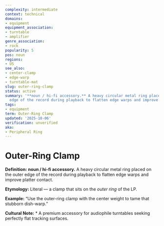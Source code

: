```yaml
---
complexity: intermediate
context: technical
domains:
- equipment
equipment_association:
- turntable
- amplifier
genre_association:
- rock
popularity: 5
pos: noun
regions:
- US
see_also:
- center-clamp
- edge-warp
- turntable-mat
slug: outer-ring-clamp
status: active
summary: '**noun / hi-fi accessory.** A heavy circular metal ring placed on the outer
  edge of the record during playback to flatten edge warps and improve platter contact.'
tags:
- equipment
term: Outer-Ring Clamp
updated: '2025-10-06'
verification: unverified
aka:
- Peripheral Ring
---
```


# Outer-Ring Clamp

**Definition:** **noun / hi-fi accessory.** A heavy circular metal ring placed on the outer edge of the record during playback to flatten edge warps and improve platter contact.

**Etymology:** Literal — a clamp that sits on the *outer ring* of the LP.

**Example:** “Use the outer-ring clamp with the center weight to tame that stubborn dish-warp.”

**Cultural Note:** * A premium accessory for audiophile turntables seeking perfectly flat tracking surfaces.

